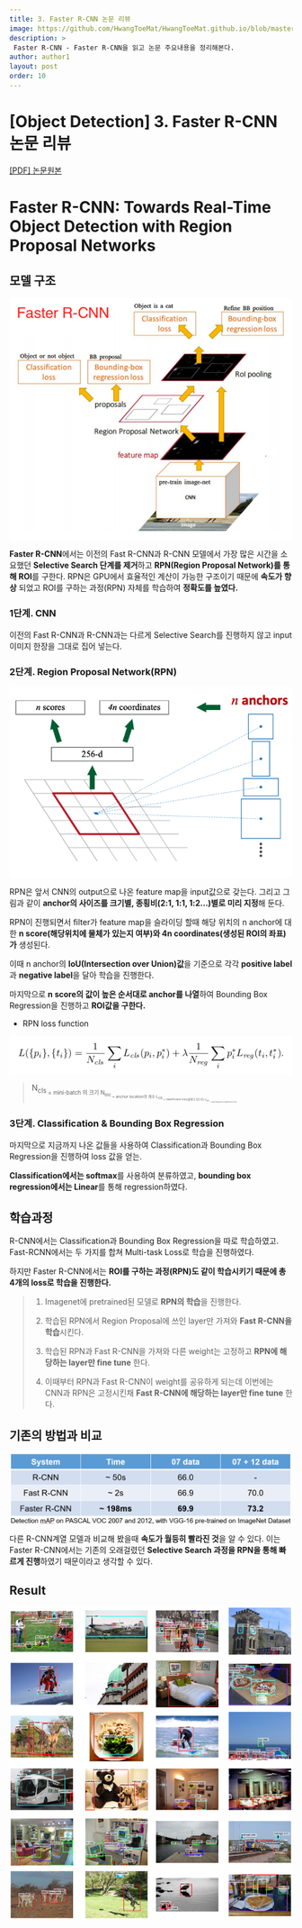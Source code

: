 ```yaml
---
title: 3. Faster R-CNN 논문 리뷰
image: https://github.com/HwangToeMat/HwangToeMat.github.io/blob/master/Paper-Review/image/FasterRCNN/img0.jpg?raw=true
description: >
 Faster R-CNN - Faster R-CNN을 읽고 논문 주요내용을 정리해본다.
author: author1
layout: post
order: 10
---
```

# [Object Detection]  3. Faster R-CNN 논문 리뷰

<a href="https://arxiv.org/abs/1506.01497">[PDF] 논문원본</a>

# Faster R-CNN: Towards Real-Time Object Detection with Region Proposal Networks

## 모델 구조

<img src="https://github.com/HwangToeMat/HwangToeMat.github.io/blob/master/Paper-Review/image/FasterRCNN/img1.png?raw=true" style="max-width:100%;margin-left: auto; margin-right: auto; display: block;">

**Faster R-CNN**에서는 이전의 Fast R-CNN과 R-CNN 모델에서 가장 많은 시간을 소요했던 **Selective Search 단계를 제거**하고 **RPN(Region Proposal Network)를 통해 ROI**를 구한다. RPN은 GPU에서 효율적인 계산이 가능한 구조이기 때문에 **속도가 향상** 되었고 ROI를 구하는 과정(RPN) 자체를 학습하여 **정확도를 높였다.**

### 1단계. CNN

이전의 Fast R-CNN과 R-CNN과는 다르게 Selective Search를 진행하지 않고 input 이미지 한장을 그대로 집어 넣는다.

### 2단계. Region Proposal Network(RPN)

<img src="https://github.com/HwangToeMat/HwangToeMat.github.io/blob/master/Paper-Review/image/FasterRCNN/img2.png?raw=true" style="max-width:100%;margin-left: auto; margin-right: auto; display: block;">

RPN은 앞서 CNN의 output으로 나온 feature map을 input값으로 갖는다. 그리고 그림과 같이 **anchor의 사이즈를 크기별, 종횡비(2:1, 1:1, 1:2...)별로 미리 지정**해 둔다. 

RPN이 진행되면서 filter가 feature map을 슬라이딩 할때 해당 위치의 n anchor에 대한 **n score(해당위치에 물체가 있는지 여부)와 4n coordinates(생성된 ROI의 좌표)가** 생성된다.

이때 n anchor의 **IoU(Intersection over Union)값**을 기준으로 각각 **positive label**과 **negative label**을 달아 학습을 진행한다.

마지막으로 **n score의 값이 높은 순서대로 anchor를 나열**하여 Bounding Box Regression을 진행하고 **ROI값을 구한다.**

* RPN loss function

<img src="https://github.com/HwangToeMat/HwangToeMat.github.io/blob/master/Paper-Review/image/FasterRCNN/img3.png?raw=true" style="max-width:100%;margin-left: auto; margin-right: auto; display: block;">

> N<sub>cls<sub/> = mini-batch 의 크기
> N<sub>loc<sub/> = anchor location의 개수
> L<sub>cls<sub/> = classificaion loss(물체가 있는지)
> L<sub>loc<sub/> = bounding box regression loss 

### 3단계. Classification & Bounding Box Regression

마지막으로 지금까지 나온 값들을 사용하여 Classification과 Bounding Box Regression을 진행하여 loss 값을 얻는.

**Classification에서는 softmax**를 사용하여 분류하였고, **bounding box regression에서는 Linear**를 통해 regression하였다.

## 학습과정

R-CNN에서는 Classification과 Bounding Box Regression을 따로 학습하였고. Fast-RCNN에서는 두 가지를 합쳐 Multi-task Loss로 학습을 진행하였다.

하지만 Faster R-CNN에서는 **ROI를 구하는 과정(RPN)도 같이 학습시키기 때문에 총 4개의 loss로 학습을 진행한다.**

> 01. Imagenet에 pretrained된 모델로 **RPN의 학습**을 진행한다. 
>
> 02. 학습된 RPN에서 Region Proposal에 쓰인 layer만 가져와 **Fast R-CNN을 학습**시킨다.
>
> 03. 학습된 RPN과 Fast R-CNN을 가져와 다른 weight는 고정하고 **RPN에 해당하는 layer만 fine tune** 한다. 
>
> 04. 이때부터 RPN과 Fast R-CNN이 weight를 공유하게 되는데 이번에는 CNN과 RPN은 고정시킨채 **Fast R-CNN에 해당하는 layer만 fine tune** 한다.

## 기존의 방법과 비교

<img src="https://github.com/HwangToeMat/HwangToeMat.github.io/blob/master/Paper-Review/image/FasterRCNN/img4.png?raw=true" style="max-width:100%;margin-left: auto; margin-right: auto; display: block;">

다른 R-CNN계열 모델과 비교해 봤을때 **속도가 월등히 빨라진 것**을 알 수 있다. 이는 Faster R-CNN에서는 기존의 오래걸렸던 **Selective Search 과정을 RPN을 통해 빠르게 진행**하였기 때문이라고 생각할 수 있다.

## Result

<img src="https://github.com/HwangToeMat/HwangToeMat.github.io/blob/master/Paper-Review/image/FasterRCNN/img5.png?raw=true" style="max-width:100%;margin-left: auto; margin-right: auto; display: block;">
